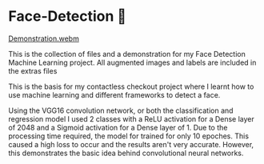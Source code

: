 # Face-Detection 🙂

[Demonstration.webm](https://github.com/Dhivyno/Face-Detection/assets/63943490/5e608992-c219-4545-8a94-33ca32ab036e)

This is the collection of files and a demonstration for my Face Detection Machine Learning project. All augmented images and labels are included in the extras files 

This is the basis for my contactless checkout project where I learnt how to use machine learning and different frameworks to detect a face. 

Using the VGG16 convolution network, or both the classification and regression model I used 2 classes with a ReLU activation for a Dense layer of 2048 and a Sigmoid activation for a Dense layer of 1. Due to the processing time required, the model for trained for only 10 epoches. This caused a high loss to occur and the results aren't very accurate. However, this demonstrates the basic idea behind convolutional neural networks.


